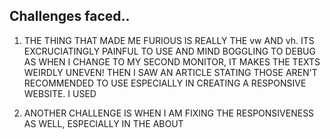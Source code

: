 ## Challenges faced..

1. THE THING THAT MADE ME FURIOUS IS REALLY THE vw AND vh. ITS EXCRUCIATINGLY PAINFUL TO USE AND  MIND BOGGLING TO DEBUG AS WHEN I CHANGE TO MY SECOND MONITOR, IT MAKES THE TEXTS WEIRDLY UNEVEN! THEN I SAW AN ARTICLE STATING THOSE AREN'T RECOMMENDED TO USE ESPECIALLY IN CREATING A RESPONSIVE WEBSITE. I USED 

2. ANOTHER CHALLENGE IS WHEN I AM FIXING THE RESPONSIVENESS AS WELL, ESPECIALLY IN THE ABOUT